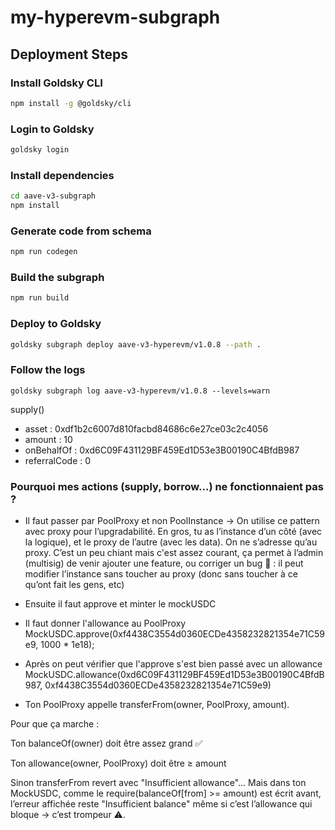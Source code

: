 # my-hyperevm-subgraph

## Deployment Steps

### Install Goldsky CLI
```bash
npm install -g @goldsky/cli
```

### Login to Goldsky
```bash
goldsky login
```

### Install dependencies
```bash
cd aave-v3-subgraph
npm install
```

### Generate code from schema
```bash
npm run codegen
```

### Build the subgraph
```bash
npm run build
```

### Deploy to Goldsky
```bash
goldsky subgraph deploy aave-v3-hyperevm/v1.0.8 --path .
```

### Follow the logs
```
goldsky subgraph log aave-v3-hyperevm/v1.0.8 --levels=warn
```

supply()
- asset : 0xdf1b2c6007d810facbd84686c6e27ce03c2c4056
- amount : 10
- onBehalfOf : 0xd6C09F431129BF459Ed1D53e3B00190C4BfdB987
- referralCode : 0

### Pourquoi mes actions (supply, borrow...) ne fonctionnaient pas ? 
- Il faut passer par PoolProxy et non PoolInstance
-> On utilise ce pattern avec proxy pour l’upgradabilité. En gros, tu as l’instance d’un côté (avec la logique), et le proxy de l’autre (avec les data). On ne s’adresse qu’au proxy.
C’est un peu chiant mais c'est assez courant, ça permet à l’admin (multisig) de venir ajouter une feature, ou corriger un bug 🐛  : il peut modifier l’instance sans toucher au proxy (donc sans toucher à ce qu’ont fait les gens, etc)

- Ensuite il faut approve et minter le mockUSDC
- Il faut donner l'allowance au PoolProxy
MockUSDC.approve(0xf4438C3554d0360ECDe4358232821354e71C59e9, 1000 * 1e18);

- Après on peut vérifier que l'approve s'est bien passé avec un allowance 
MockUSDC.allowance(0xd6C09F431129BF459Ed1D53e3B00190C4BfdB987, 0xf4438C3554d0360ECDe4358232821354e71C59e9)

- Ton PoolProxy appelle transferFrom(owner, PoolProxy, amount).

Pour que ça marche :

Ton balanceOf(owner) doit être assez grand ✅

Ton allowance(owner, PoolProxy) doit être ≥ amount

Sinon transferFrom revert avec "Insufficient allowance"…
Mais dans ton MockUSDC, comme le require(balanceOf[from] >= amount) est écrit avant, l’erreur affichée reste "Insufficient balance" même si c’est l’allowance qui bloque → c’est trompeur ⚠️.